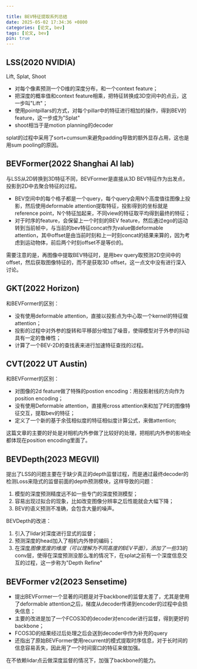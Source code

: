 ```yaml
---

title: BEV特征提取系列总结
date: 2025-05-02 17:34:36 +0800
categories: [论文, bev]
tags: [论文, bev]
pin: true
---
```

## LSS(2020 NVIDIA)

Lift, Splat, Shoot

- 对每个像素预测一个D维的深度分布，和一个context feature；
- 把深度的概率值和context feature相乘，把特征转换成3D空间中的点云，这一步叫"Lift"；
- 使用pointpillars的方式，对每个pillar中的特征进行相加的操作，得到BEV的feature，这一步成为"Splat"
- shoot相当于是motion planning的decoder
  
splat的过程中采用了sort+cumsum来避免padding导致的额外显存占用，这也是用sum pooling的原因。

## BEVFormer(2022 Shanghai AI lab)

与LSS从2D转换到3D特征不同，BEVFormer是直接从3D BEV特征作为出发点，投影到2D中去聚合特征的过程。

- BEV空间中的每个格子都是一个query，每个query会用N个高度值往图像上投影，然后使用deformable attention提取特征，投影得到的坐标就是reference point，N个特征加起来，不同view的特征取平均得到最终的特征；
- 对于时序的feature，会保留上一个时刻的BEV feature，然后通过ego的运动转到当前帧中，与当前的bev特征concat作为value做deformable attention，其中offset是由当前时刻和上一时刻concat的结果来算的，因为考虑到运动物体，前后两个时刻offset不是等价的。

需要注意的是，再图像中提取BEV特征时，是用bev query取预测2D空间中的offset，然后获取图像特征的，而不是获取3D offset，这一点文中没有进行深入讨论。

## GKT(2022 Horizon)

和BEVFormer的区别：

- 没有使用deformable attention，直接以投影点为中心取一个kernel的特征做attention；
- 投影的过程中对外参的旋转和平移部分增加了噪音，使得模型对于外参的抖动具有一定的鲁棒性；
- 计算了一个BEV-2D的查找表来进行加速特征查找的过程。

## CVT(2022 UT Austin)

和BEVFormer的区别：

- 对图像的2d feature做了特殊的postion encoding：用投影射线的方向作为position encoding；
- 没有使用Deformable attention，直接用cross attention来和加了PE的图像特征交互，提取bev的特征；
- 定义了一个新的基于余弦相似度的特征相似度计算公式，来做attention;

这篇文章的主要的好处是对相机内外参做了比较好的处理，把相机内外参的影响全都体现在position encoding里面了。

## BEVDepth(2023 MEGVII)

提出了LSS的问题主要在于缺少真正的depth监督过程，而是通过最终decoder的检测Loss来隐式的监督前面的depth预测模块，这样导致的问题：
  
1. 模型的深度预测精度远不如一些专门的深度预测模型；
2. 容易出现过拟合的现象，比如改变图像分辨率之后性能就会大幅下降；
3. BEV的语义预测不准确，会包含大量的噪声。

BEVDepth的改进：

1. 引入了lidar对深度进行显式的监督；
2. 预测深度的head加入了相机内外惨的编码；
3. 在深度*图像宽度的维度（可以理解为不同高度的BEV平面），添加了一些3*3的conv层，使得在深度预测没那么准的情况下，在splat之前有一个深度信息交互的过程，这一步称为"Depth Refine"

## BEVFormer v2(2023 Sensetime)

- 提出BEVFormer一个显著的问题是对于backbone的监督太差了，尤其是使用了deformable attention之后，梯度从decoder传递到encoder的过程中会损失信息；
- 主要的改进是加了一个FCOS3D的decoder对encoder进行监督，得到更好的backbone；
- FCOS3D的结果经过后处理之后会送到decoder中作为补充的query
- 还指出了原始BEVFormer使用recurrent的模式提取时序信息，对于长时间的信息容易丢失，因此用了一个时间窗口的特征来做加强。

在不依赖lidar点云做深度监督的情况下，加强了backbone的能力。
